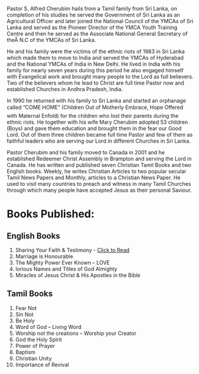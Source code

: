 Pastor S. Alfred Cherubim hails from a Tamil family from Sri Lanka, on completion of his studies he served the Government of Sri Lanka as an Agricultural Officer and later joined the National Council of the YMCAs of Sri Lanka and served as the Pioneer Director of the YMCA Youth Training Centre and then he served as the Associate National General Secretary of theÂ N.C of the YMCAs of Sri Lanka.

He and his family were the victims of the ethnic riots of 1983 in Sri Lanka which made them to move to India and served the YMCAs of Hyderabad and the National YMCAs of India in New Delhi. He lived in India with his family for nearly seven years during this period he also engaged himself with Evangelical work and brought many people to the Lord as full believers. Two of the believers whom he lead to Christ are full time Pastor now and established Churches in Andhra Pradesh, India.

In 1990 he returned with his family to Sri Lanka and started an orphanage called “COME HOME” (Children Out of Motherly Embrace, Hope Offered with Maternal Enfold) for the children who lost their parents during the ethnic riots. He together with his wife Mary Cherubim adopted 53 children (Boys) and gave them education and brought them in the fear our Good Lord. Out of them three children became full time Pastor and few of them as faithful leaders who are serving our Lord in different Churches in Sri Lanka.

Pastor Cherubim and his family moved to Canada in 2001 and he established Redeemer Christ Assembly in Brampton and serving the Lord in Canada. He has written and published seven Christian Tamil Books and two English books. Weekly, he writes Christian Articles to two popular secular Tamil News Papers and Monthly, articles to a Christian News Paper. He used to visit many countries to preach and witness in many Tamil Churches through which many people have accepted Jesus as their personal Saviour.

# Books Published:

## English Books

1. Sharing Your Faith & Testimony - [Click to Read](English-Books/SHARING%20YOUR%20FAITH%20AND%20TESTIMONY%20-%20FINAL%202025.pdf)
2. Marriage is Honourable
3. The Mighty Power Ever Known – LOVE
4. lorious Names and Titles of God Almighty
5. Miracles of Jesus Christ & His Apostles in the Bible
 

## Tamil Books

1. Fear Not
2. Sin Not
3. Be Holy
4. Word of God – Living Word
5. Worship not the creations – Worship your Creator
6. God the Holy Spirit
7. Power of Prayer
8. Baptism
9. Christian Unity
10. Importance of Revival
